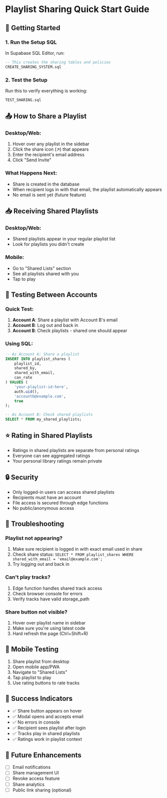 # Playlist Sharing Quick Start Guide

## 🚀 Getting Started

### 1. Run the Setup SQL
In Supabase SQL Editor, run:
```sql
-- This creates the sharing tables and policies
CREATE_SHARING_SYSTEM.sql
```

### 2. Test the Setup
Run this to verify everything is working:
```sql
TEST_SHARING.sql
```

## 📤 How to Share a Playlist

### Desktop/Web:
1. Hover over any playlist in the sidebar
2. Click the share icon (↗️) that appears
3. Enter the recipient's email address
4. Click "Send Invite"

### What Happens Next:
- Share is created in the database
- When recipient logs in with that email, the playlist automatically appears
- No email is sent yet (future feature)

## 📥 Receiving Shared Playlists

### Desktop/Web:
- Shared playlists appear in your regular playlist list
- Look for playlists you didn't create

### Mobile:
- Go to "Shared Lists" section
- See all playlists shared with you
- Tap to play

## 🧪 Testing Between Accounts

### Quick Test:
1. **Account A**: Share a playlist with Account B's email
2. **Account B**: Log out and back in
3. **Account B**: Check playlists - shared one should appear

### Using SQL:
```sql
-- As Account A: Share a playlist
INSERT INTO playlist_shares (
    playlist_id,
    shared_by,
    shared_with_email,
    can_rate
) VALUES (
    'your-playlist-id-here',
    auth.uid(),
    'accountb@example.com',
    true
);

-- As Account B: Check shared playlists
SELECT * FROM my_shared_playlists;
```

## ⭐ Rating in Shared Playlists

- Ratings in shared playlists are separate from personal ratings
- Everyone can see aggregated ratings
- Your personal library ratings remain private

## 🔒 Security

- Only logged-in users can access shared playlists
- Recipients must have an account
- File access is secured through edge functions
- No public/anonymous access

## 🐛 Troubleshooting

### Playlist not appearing?
1. Make sure recipient is logged in with exact email used in share
2. Check share status: `SELECT * FROM playlist_shares WHERE shared_with_email = 'email@example.com';`
3. Try logging out and back in

### Can't play tracks?
1. Edge function handles shared track access
2. Check browser console for errors
3. Verify tracks have valid storage_path

### Share button not visible?
1. Hover over playlist name in sidebar
2. Make sure you're using latest code
3. Hard refresh the page (Ctrl+Shift+R)

## 📱 Mobile Testing

1. Share playlist from desktop
2. Open mobile app/PWA
3. Navigate to "Shared Lists"
4. Tap playlist to play
5. Use rating buttons to rate tracks

## 🎉 Success Indicators

- ✅ Share button appears on hover
- ✅ Modal opens and accepts email
- ✅ No errors in console
- ✅ Recipient sees playlist after login
- ✅ Tracks play in shared playlists
- ✅ Ratings work in playlist context

## 🚧 Future Enhancements

- [ ] Email notifications
- [ ] Share management UI
- [ ] Revoke access feature
- [ ] Share analytics
- [ ] Public link sharing (optional)